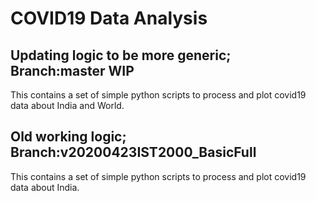 # COVID19 Data Analysis

## Updating logic to be more generic; Branch:master WIP

This contains a set of simple python scripts to process and plot
covid19 data about India and World.


## Old working logic; Branch:v20200423IST2000_BasicFull

This contains a set of simple python scripts to process and plot
covid19 data about India.

